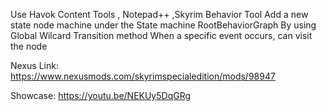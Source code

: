 Use Havok Content Tools , Notepad++ ,Skyrim Behavior Tool
Add a new  state node machine under the State machine RootBehaviorGraph
By using Global Wilcard Transition method
When a specific event occurs, can visit the node 

Nexus Link: https://www.nexusmods.com/skyrimspecialedition/mods/98947

Showcase: https://youtu.be/NEKUy5DqGRg
